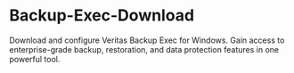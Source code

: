 # Backup-Exec-Download
Download and configure Veritas Backup Exec for Windows. Gain access to enterprise-grade backup, restoration, and data protection features in one powerful tool.
